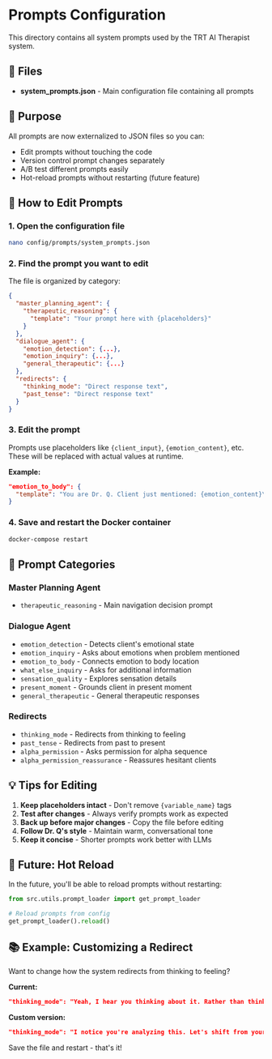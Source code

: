 # Prompts Configuration

This directory contains all system prompts used by the TRT AI Therapist system.

## 📁 Files

- **system_prompts.json** - Main configuration file containing all prompts

## 🎯 Purpose

All prompts are now externalized to JSON files so you can:
- Edit prompts without touching the code
- Version control prompt changes separately
- A/B test different prompts easily
- Hot-reload prompts without restarting (future feature)

## 📝 How to Edit Prompts

### 1. Open the configuration file
```bash
nano config/prompts/system_prompts.json
```

### 2. Find the prompt you want to edit

The file is organized by category:

```json
{
  "master_planning_agent": {
    "therapeutic_reasoning": {
      "template": "Your prompt here with {placeholders}"
    }
  },
  "dialogue_agent": {
    "emotion_detection": {...},
    "emotion_inquiry": {...},
    "general_therapeutic": {...}
  },
  "redirects": {
    "thinking_mode": "Direct response text",
    "past_tense": "Direct response text"
  }
}
```

### 3. Edit the prompt

Prompts use placeholders like `{client_input}`, `{emotion_content}`, etc.
These will be replaced with actual values at runtime.

**Example:**
```json
"emotion_to_body": {
  "template": "You are Dr. Q. Client just mentioned: {emotion_content}\n\nCLIENT: \"{client_input}\"\n\nYour response:"
}
```

### 4. Save and restart the Docker container

```bash
docker-compose restart
```

## 🔄 Prompt Categories

### Master Planning Agent
- `therapeutic_reasoning` - Main navigation decision prompt

### Dialogue Agent
- `emotion_detection` - Detects client's emotional state
- `emotion_inquiry` - Asks about emotions when problem mentioned
- `emotion_to_body` - Connects emotion to body location
- `what_else_inquiry` - Asks for additional information
- `sensation_quality` - Explores sensation details
- `present_moment` - Grounds client in present moment
- `general_therapeutic` - General therapeutic responses

### Redirects
- `thinking_mode` - Redirects from thinking to feeling
- `past_tense` - Redirects from past to present
- `alpha_permission` - Asks permission for alpha sequence
- `alpha_permission_reassurance` - Reassures hesitant clients

## 💡 Tips for Editing

1. **Keep placeholders intact** - Don't remove `{variable_name}` tags
2. **Test after changes** - Always verify prompts work as expected
3. **Back up before major changes** - Copy the file before editing
4. **Follow Dr. Q's style** - Maintain warm, conversational tone
5. **Keep it concise** - Shorter prompts work better with LLMs

## 🚀 Future: Hot Reload

In the future, you'll be able to reload prompts without restarting:

```python
from src.utils.prompt_loader import get_prompt_loader

# Reload prompts from config
get_prompt_loader().reload()
```

## 📚 Example: Customizing a Redirect

Want to change how the system redirects from thinking to feeling?

**Current:**
```json
"thinking_mode": "Yeah, I hear you thinking about it. Rather than thinking, what are you FEELING right now? Where do you feel that?"
```

**Custom version:**
```json
"thinking_mode": "I notice you're analyzing this. Let's shift from your thoughts to your feelings. What do you notice in your body right now?"
```

Save the file and restart - that's it!
